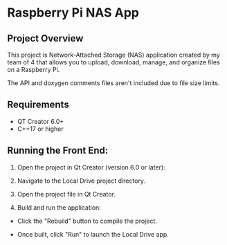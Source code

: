 # Raspberry Pi NAS App

## Project Overview
This project is Network-Attached Storage (NAS) application created by my team of 4 that allows you to upload, download, manage, and organize files on a Raspberry Pi. 

The API and doxygen comments files aren't included due to file size limits.

## Requirements

- QT Creator 6.0+
- C++17 or higher

## Running the Front End:

1.  Open the project in Qt Creator (version 6.0 or later):

2. Navigate to the Local Drive project directory.

3.  Open the project file in Qt Creator.

4.  Build and run the application:

- Click the "Rebuild" button to compile the project.

- Once built, click "Run" to launch the Local Drive app.

